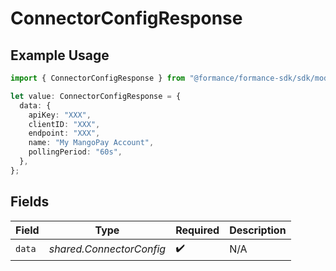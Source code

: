 # ConnectorConfigResponse

## Example Usage

```typescript
import { ConnectorConfigResponse } from "@formance/formance-sdk/sdk/models/shared";

let value: ConnectorConfigResponse = {
  data: {
    apiKey: "XXX",
    clientID: "XXX",
    endpoint: "XXX",
    name: "My MangoPay Account",
    pollingPeriod: "60s",
  },
};
```

## Fields

| Field                    | Type                     | Required                 | Description              |
| ------------------------ | ------------------------ | ------------------------ | ------------------------ |
| `data`                   | *shared.ConnectorConfig* | :heavy_check_mark:       | N/A                      |